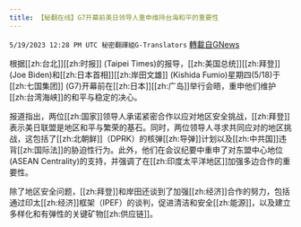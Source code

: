 ```yaml
---
title: 【秘翻在线】G7开幕前美日领导人重申维持台海和平的重要性
---
```

`5/19/2023 12:28 PM UTC 秘密翻譯組G-Translators` [轉載自GNews](https://gnews.org/articles/1314167)

根据[[zh:台北]][[zh:时报]] (Taipei Times)的报导，[[zh:美国总统]][[zh:拜登]] (Joe Biden)和[[zh:日本首相]][[zh:岸田文雄]] (Kishida Fumio)星期四(5/18)于[[zh:七国集团]] (G7)开幕前在[[zh:日本]][[zh:广岛]]举行会晤，重申他们维护[[zh:台湾海峡]]的和平与稳定的决心。

报道指出，两位[[zh:国家]]领导人承诺紧密合作以应对地区安全挑战，[[zh:拜登]]表示美日联盟是地区和平与繁荣的基石。同时，两位领导人寻求共同应对的地区挑战，这包括了[[zh:北朝鲜]]（DPRK）的核弹[[zh:导弹]]计划以及[[zh:中共国]]违背[[zh:国际法]]的胁迫性行为。此外，他们在会议纪要中重申了对东盟中心地位(ASEAN Centrality)的支持，并强调了在[[zh:印度太平洋地区]]加强多边合作的重要性。

除了地区安全问题，[[zh:拜登]]和岸田还谈到了加强[[zh:经济]]合作的努力，包括通过印太[[zh:经济]]框架（IPEF）的谈判，促进清洁和安全[[zh:能源]]，以及建立多样化和有弹性的关键矿物[[zh:供应链]]。
